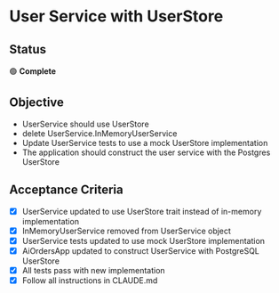 # User Service with UserStore

## Status

🟢 **Complete**

## Objective

- UserService should use UserStore
- delete UserService.InMemoryUserService
- Update UserService tests to use a mock UserStore implementation
- The application should construct the user service with the Postgres UserStore

## Acceptance Criteria

- [x] UserService updated to use UserStore trait instead of in-memory implementation
- [x] InMemoryUserService removed from UserService object
- [x] UserService tests updated to use mock UserStore implementation
- [x] AiOrdersApp updated to construct UserService with PostgreSQL UserStore
- [x] All tests pass with new implementation
- [x] Follow all instructions in CLAUDE.md
